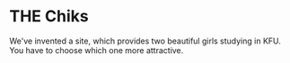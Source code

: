<H1>THE Chiks</H1>
We've invented a site, which provides two beautiful girls studying in KFU. You have to choose which one more attractive.
